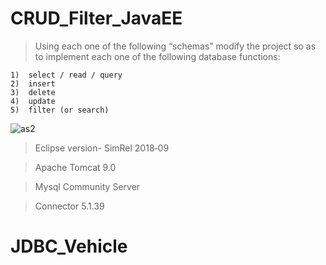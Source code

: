# CRUD_Filter_JavaEE
> Using each one of the following “schemas” modify the project so as to implement each one of the following database functions:
```
1)	select / read / query
2)	insert
3)	delete
4)	update
5)	filter (or search)
```

![as2](https://user-images.githubusercontent.com/37784073/46738821-217ad600-cc6d-11e8-89b6-e0a29bb6f8b7.png)

> Eclipse version- SimRel 2018‑09

>Apache Tomcat 9.0

> Mysql Community Server

> Connector 5.1.39


# JDBC_Vehicle
